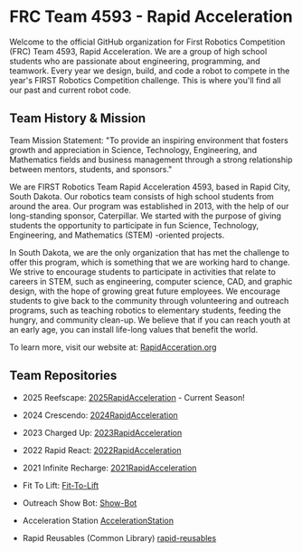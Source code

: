 # FRC Team 4593 - Rapid Acceleration
Welcome to the official GitHub organization for First Robotics Competition (FRC) Team 4593, Rapid Acceleration. We are a group of high school students who are passionate about engineering, programming, and teamwork. Every year we design, build, and code a robot to compete in the year's FIRST Robotics Competition challenge. This is where you'll find all our past and current robot code.

## Team History & Mission
Team Mission Statement: "To provide an inspiring environment that fosters growth and appreciation in Science, Technology, Engineering, and Mathematics fields and business management through a strong relationship between mentors, students, and sponsors."

We are FIRST Robotics Team Rapid Acceleration 4593, based in Rapid City, South Dakota. Our robotics team consists of high school students from around the area. Our program was established in 2013, with the help of our long-standing sponsor, Caterpillar. We started with the purpose of giving students the opportunity to participate in fun Science, Technology, Engineering, and Mathematics (STEM) -oriented projects.

In South Dakota, we are the only organization that has met the challenge to offer this program, which is something that we are working hard to change. We strive to encourage students to participate in activities that relate to careers in STEM, such as engineering, computer science, CAD, and graphic design, with the hope of growing great future employees. We encourage students to give back to the community through volunteering and outreach programs, such as teaching robotics to elementary students, feeding the hungry, and community clean-up. We believe that if you can reach youth at an early age, you can install life-long values that benefit the world.

To learn more, visit our website at: [RapidAcceration.org](https://www.rapidacceleration.org/)

## Team Repositories
* 2025 Reefscape: [2025RapidAcceleration](https://github.com/RapidAcceleration-4593/2025RapidAcceleration) - Current Season!
* 2024 Crescendo: [2024RapidAcceleration](https://github.com/RapidAcceleration-4593/2024RapidAcceleration)
* 2023 Charged Up: [2023RapidAcceleration](https://github.com/RapidAcceleration-4593/2023RapidAcceleration)
* 2022 Rapid React: [2022RapidAcceleration](https://github.com/RapidAcceleration-4593/2022RapidAcceleration)
* 2021 Infinite Recharge: [2021RapidAcceleration](https://github.com/RapidAcceleration-4593/2021RapidAcceleration)

* Fit To Lift: [Fit-To-Lift](https://github.com/RapidAcceleration-4593/Fit-To-Lift)
* Outreach Show Bot: [Show-Bot](https://github.com/RapidAcceleration-4593/Show-Bot)
* Acceleration Station [AccelerationStation](https://github.com/TylerMueller08/AccelerationStation)
* Rapid Reusables (Common Library) [rapid-reusables](https://github.com/TylerMueller08/rapid-reusables)
